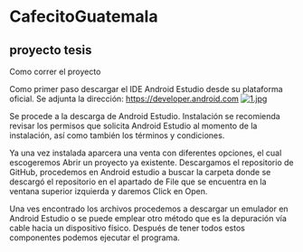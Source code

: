 # CafecitoGuatemala
proyecto tesis
------------------------
Como correr el proyecto 

Como primer paso descargar el IDE Android Estudio desde su plataforma oficial.
Se adjunta la dirección:
https://developer.android.com
[![1.jpg](https://i.postimg.cc/FzdsWB3v/1.jpg)](https://postimg.cc/64KXTzMb)

Se procede a la descarga de Android Estudio.
Instalación se recomienda revisar los permisos que solicita Android Estudio al momento de la instalación, así como también los términos y condiciones.

Ya una vez instalada aparcera una venta con diferentes opciones, el cual escogeremos Abrir un proyecto ya existente. 
Descargamos el repositorio de GitHub, procedemos en Android estudio a buscar la carpeta donde se descargó el repositorio en el apartado de File que se encuentra en la ventana superior izquierda y daremos Click en Open.

Una ves encontrado los archivos procedemos a descargar un emulador en Android Estudio o se puede emplear otro método que es la depuración vía cable hacia un dispositivo físico.
Después de tener todos estos componentes podemos ejecutar el programa.
